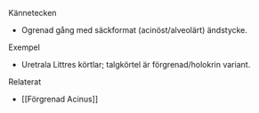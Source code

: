 Kännetecken
- Ogrenad gång med säckformat (acinöst/alveolärt) ändstycke.

Exempel
- Uretrala Littres körtlar; talgkörtel är förgrenad/holokrin variant.

Relaterat
- [[Förgrenad Acinus]]

